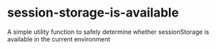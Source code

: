# session-storage-is-available
A simple utility function to safely determine whether sessionStorage is available in the current environment
